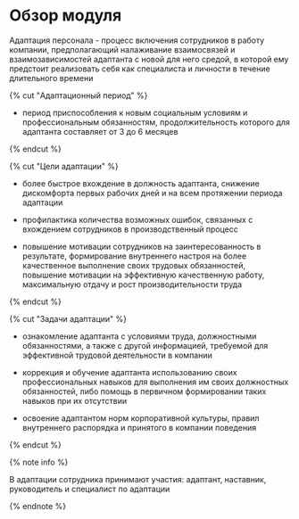 # Обзор модуля

Адаптация персонала -  процесс включения сотрудников в работу компании, предполагающий налаживание взаимосвязей и взаимозависимостей адаптанта с новой для него средой, в которой ему предстоит реализовать себя как специалиста и личности в течение длительного времени

{% cut "Адаптационный период" %}

- период приспособления к новым социальным условиям и профессиональным обязанностям, продолжительность которого для адаптанта составляет от 3 до 6 месяцев

{% endcut %}

{% cut "Цели адаптации" %}

- более быстрое вхождение в должность адаптанта, снижение дискомфорта первых рабочих дней и на всем протяжении периода адаптации

- профилактика количества возможных ошибок, связанных с вхождением сотрудников в производственный процесс

- повышение мотивации сотрудников на заинтересованность в результате, формирование внутреннего настроя на более качественное выполнение своих трудовых обязанностей, повышение мотивации на эффективную качественную работу, максимальную отдачу и рост производительности труда

{% endcut %}

{% cut "Задачи адаптации" %}

- ознакомление адаптанта с условиями труда, должностными обязанностями, а также с другой информацией, требуемой для эффективной трудовой деятельности в компании

- коррекция и обучение адаптанта использованию своих профессиональных навыков для выполнения им своих должностных обязанностей, либо помощь в первичном формировании таких навыков при их отсутствии

- освоение адаптантом норм корпоративной культуры, правил внутреннего распорядка и принятого в компании поведения

{% endcut %}

{% note info %}

В адаптации сотрудника принимают участия: адаптант, наставник, руководитель и специалист по адаптации

{% endnote %}